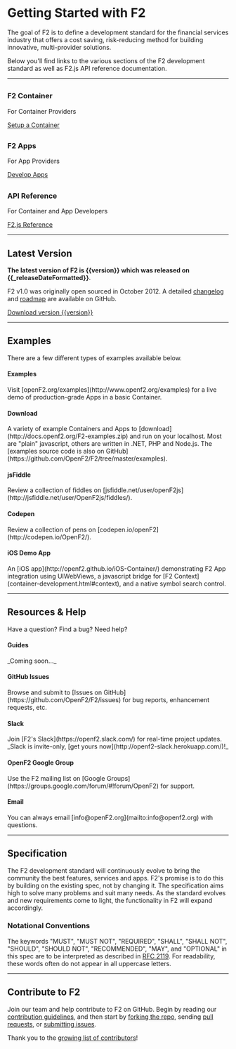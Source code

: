 # Getting Started with F2

<p class="lead">The goal of F2 is to define a development standard for the financial services industry that offers a cost saving, risk-reducing method for building innovative, multi-provider solutions.</p>

Below you'll find links to the various sections of the F2 development standard as well as F2.js API reference documentation.

* * * *

<div class="docs-3x">
	<div class="row">
	  <div class="col-sm-4 align-center">
	    <h2><a href="container-development.html"><i class="fa fa-desktop fa-lg"></i></a></h2>
	    <h3>F2 Container</h3>
	    <p class="detail">For Container Providers</p>
	    <div><a href="container-development.html" class="btn btn-primary">Setup a Container</a></div>
	  </div>
	  <div class="col-sm-4 align-center">
	    <h2><a href="app-development.html"><i class="fa fa-cubes fa-lg"></i></a></h2>
	    <h3>F2 Apps</h3>
	    <p class="detail">For App Providers</p>
	    <div><a href="app-development.html" class="btn btn-primary">Develop Apps</a></div>
	  </div>
	  <div class="col-sm-4 align-center">
	    <h2><a href="./sdk"><i class="fa fa-code fa-lg"></i></a></h2>
	    <h3>API Reference</h3>
	    <p class="detail">For Container and App Developers</p>
	    <div><a href="./sdk" class="btn btn-primary">F2.js Reference</a></div>
	  </div>
	</div>
</div>

* * * *

## Latest Version

**The latest version of F2 is {{version}} which was released on {{_releaseDateFormatted}}**.

F2 v1.0 was originally open sourced in October 2012. A detailed [changelog](https://github.com/OpenF2/F2/wiki/Changelog) and [roadmap](https://github.com/OpenF2/F2/wiki/Roadmap) are available on GitHub.

<script src="https://gist.github.com/anonymous/3836902fbfbb14a7f186.js"></script>

<a href="https://github.com/OpenF2/F2/releases" class="btn btn-success">Download version {{version}}</a>

* * * *

## Examples

There are a few different types of examples available below.

<div class="media">
	<a class="media-left" href="http://www.openf2.org/examples"><i class="fa fa-compass"></i></a>
	<div class="media-body">
		<h4 class="media-heading">Examples</h4>
		Visit [openF2.org/examples](http://www.openf2.org/examples) for a live demo of production-grade Apps in a basic Container.
	</div>
</div>

<div class="media">
	<a class="media-left" href="http://docs.openf2.org/F2-examples.zip"><i class="fa fa-download"></i></a>
	<div class="media-body">
		<h4 class="media-heading">Download</h4>
		A variety of example Containers and Apps to [download](http://docs.openf2.org/F2-examples.zip) and run on your localhost. Most are "plain" javascript, others are written in .NET, PHP and Node.js. The [examples source code is also on GitHub](https://github.com/OpenF2/F2/tree/master/examples).
	</div>
</div>

<div class="media">
	<a class="media-left" href="http://jsfiddle.net/user/OpenF2js/fiddles/"><i class="fa fa-jsfiddle"></i></a>
	<div class="media-body">
		<h4 class="media-heading">jsFiddle</h4>
		Review a collection of fiddles on [jsfiddle.net/user/openF2js](http://jsfiddle.net/user/OpenF2js/fiddles/).
	</div>
</div>

<div class="media">
	<a class="media-left" href="http://codepen.io/OpenF2/"><i class="fa fa-codepen"></i></a>
	<div class="media-body">
		<h4 class="media-heading">Codepen</h4>
		Review a collection of pens on [codepen.io/openF2](http://codepen.io/OpenF2/).
	</div>
</div>

<div class="media">
	<a class="media-left" href="http://openf2.github.io/iOS-Container/"><i class="fa fa-apple"></i></a>
	<div class="media-body">
		<h4 class="media-heading">iOS Demo App</h4>
		An [iOS app](http://openf2.github.io/iOS-Container/) demonstrating F2 App integration using UIWebViews, a javascript bridge for [F2 Context](container-development.html#context), and a native symbol search control.
	</div>
</div>

* * * *

## Resources & Help

Have a question? Find a bug? Need help? 

<div class="media">
	<a class="media-left" href="#"><i class="fa fa-book"></i></a>
	<div class="media-body">
		<h4 class="media-heading">Guides</h4>
		_Coming soon..._
	</div>
</div>

<div class="media">
	<a class="media-left" href="https://github.com/OpenF2/F2/issues"><i class="fa fa-github"></i></a>
	<div class="media-body">
		<h4 class="media-heading">GitHub Issues</h4>
		Browse and submit to [Issues on GitHub](https://github.com/OpenF2/F2/issues) for bug reports, enhancement requests, etc. 
	</div>
</div>

<div class="media">
	<a class="media-left" href="https://openf2.slack.com/"><i class="fa fa-slack"></i></a>
	<div class="media-body">
		<h4 class="media-heading">Slack</h4>
		Join [F2's Slack](https://openf2.slack.com/) for real-time project updates. <br>
		_Slack is invite-only, [get yours now](http://openf2-slack.herokuapp.com/)!_
	</div>
</div>

<div class="media">
	<a class="media-left" href="https://groups.google.com/forum/#!forum/OpenF2"><i class="fa fa-google"></i></a>
	<div class="media-body">
		<h4 class="media-heading">OpenF2 Google Group</h4>
		Use the F2 mailing list on [Google Groups](https://groups.google.com/forum/#!forum/OpenF2) for support.
	</div>
</div>

<div class="media">
	<a class="media-left" href="mailto:info@openf2.org"><i class="fa fa-envelope"></i></a>
	<div class="media-body">
		<h4 class="media-heading">Email</h4>
		You can always email [info@openF2.org](mailto:info@openf2.org) with questions.
	</div>
</div>

* * * *

## Specification

The F2 development standard will continuously evolve to bring the community the best features, services and apps. F2's promise is to do this by building on the existing spec, not by changing it. The specification aims high to solve many problems and suit many needs. As the standard evolves and new requirements come to light, the functionality in F2 will expand accordingly. 

### Notational Conventions

The keywords "MUST", "MUST NOT", "REQUIRED", "SHALL", "SHALL NOT", "SHOULD", "SHOULD NOT", "RECOMMENDED", "MAY", and "OPTIONAL" in this spec are to be interpreted as described in [RFC 2119](http://tools.ietf.org/html/rfc2119). For readability, these words often do not appear in all uppercase letters.

* * * *

## Contribute to F2

Join our team and help contribute to F2 on GitHub. Begin by reading our [contribution guidelines](https://github.com/OpenF2/F2/blob/master/CONTRIBUTING.md), and then start by [forking the repo](https://github.com/OpenF2/F2/fork), sending [pull requests](https://help.github.com/articles/using-pull-requests), or [submitting issues](https://github.com/OpenF2/F2/issues).

Thank you to the [growing list of contributors](https://github.com/OpenF2/F2/graphs/contributors)!
